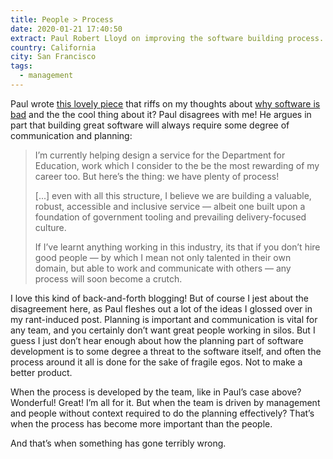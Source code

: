 ```yaml
---
title: People > Process
date: 2020-01-21 17:40:50
extract: Paul Robert Lloyd on improving the software building process.
country: California
city: San Francisco
tags: 
  - management
---
```


Paul wrote [this lovely piece](https://paulrobertlloyd.com/2020/01/people_process) that riffs on my thoughts about [why software is bad](https://www.robinrendle.com/notes/why-software-is-slow-and-shitty) and the the cool thing about it? Paul disagrees with me! He argues in part that building great software will always require some degree of communication and planning:

> I’m currently helping design a service for the Department for Education, work which I consider to the be the most rewarding of my career too. But here’s the thing: we have plenty of process!
>
> [...] even with all this structure, I believe we are building a valuable, robust, accessible and inclusive service — albeit one built upon a foundation of government tooling and prevailing delivery-focused culture.
>
> If I’ve learnt anything working in this industry, its that if you don’t hire good people — by which I mean not only talented in their own domain, but able to work and communicate with others — any process will soon become a crutch.

I love this kind of back-and-forth blogging! But of course I jest about the disagreement here, as Paul fleshes out a lot of the ideas I glossed over in my rant-induced post. Planning is important and communication is vital for any team, and you certainly don’t want great people working in silos. But I guess I just don’t hear enough about how the planning part of software development is to some degree a threat to the software itself, and often the process around it all is done for the sake of fragile egos. Not to make a better product.

When the process is developed by the team, like in Paul’s case above? Wonderful! Great! I’m all for it. But when the team is driven by management and people without context required to do the planning effectively? That’s when the process has become more important than the people.

And that’s when something has gone terribly wrong.
